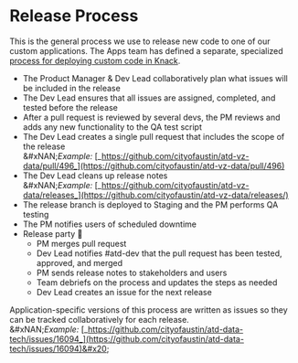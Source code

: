 # Release Process

This is the general process we use to release new code to one of our custom applications. The Apps team has defined a separate, specialized [process for deploying custom code in Knack](https://atd-dts.gitbook.io/atd-knack-operations/).&#x20;

* The Product Manager & Dev Lead collaboratively plan what issues will be included in the release
* The Dev Lead ensures that all issues are assigned, completed, and tested before the release
* After a pull request is reviewed by several devs, the PM reviews and adds any new functionality to the QA test script &#x20;
* The Dev Lead creates a single pull request that includes the scope of the release\
  &#xNAN;_&#x45;xample:_ [_https://github.com/cityofaustin/atd-vz-data/pull/496_](https://github.com/cityofaustin/atd-vz-data/pull/496)
* The Dev Lead cleans up release notes\
  &#xNAN;_&#x45;xample:_ [_https://github.com/cityofaustin/atd-vz-data/releases_](https://github.com/cityofaustin/atd-vz-data/releases/)
* The release branch is deployed to Staging and the PM performs QA testing&#x20;
* The PM notifies users of scheduled downtime
* Release party 🎉
  * PM merges pull request
  * Dev Lead notifies #atd-dev that the pull request has been tested, approved, and merged&#x20;
  * PM sends release notes to stakeholders and users&#x20;
  * Team debriefs on the process and updates the steps as needed&#x20;
  * Dev Lead creates an issue for the next release

Application-specific versions of this process are written as issues so they can be tracked collaboratively for each release. \
&#xNAN;_&#x45;xample:_ [_https://github.com/cityofaustin/atd-data-tech/issues/16094_](https://github.com/cityofaustin/atd-data-tech/issues/16094)&#x20;
